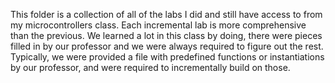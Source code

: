 This folder is a collection of all of the labs I did and still have access to from my microcontrollers class. Each incremental lab is more comprehensive than the previous.
We learned a lot in this class by doing, there were pieces filled in by our professor and we were always required to figure out the rest.
Typically, we were provided a file with predefined functions or instantiations by our professor, and were required to incrementally build on those.
